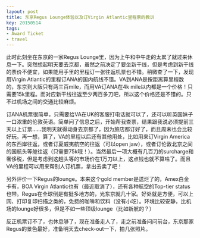 ```yaml
---
layout: post
title: 东京Regus Lounge体验以及订Virgin Atlantic里程票的教训
key: 20150514
tags:
- Award Ticket
- travel
---
```


此时此刻坐在东京的一家Regus Lounge里，因为上午和中午走的太累了就过来休息一下。突然想起明天要去京都，虽然之前决定了要坐新干线，但是考虑到新干线的票价不便宜，如果能用手里的里程订一张往返机票也不错。稍微查了一下，发现用Virgin Atlantic的里程订ANA的国内航线不错。VA到ANA是按距离算里程数的，东京到大阪只有两三百mile，而用VA订ANA在4k mile以内都是一个价格！只需要15k里程。而对应新干线往返至少两百多刀吧，所以这个价格还是不错的。只不过机场之间的交通比较麻烦。

订ANA机票很简单，只需要给VA在UK的客服打电话就可以了，还可以听英国妹子一口浓重的伦敦英语。简单问了信息之后，开始帮我查票，结果跟我说必须提前三天以上订票……我明天就得动身去京都了，因为旅店都订好了，而且周末也会比较好玩。再一想，算了，VA的里程以后还有其他用处，比如用来订Virgin America的东西岸往返，或者订夏威夷航空的往返（可以open jaw），或者订伦敦北京之间的国航头等舱往返（只需要75k哦！）。当然最后一项大概有几百刀的surcharge和奢侈税，但是考虑到这趟头等的市场价在1万刀以上，这点钱也就不算啥了。而且VA的里程可以用来帮别人订机票，拿出去卖了吧！

另外评价一下Regus的lounge。本来这个gold member是送烂了的，Amex白金卡有，BOA Virgin Atlantic也有（最近取消了），还有各种航空的Top-tier status也带。Regus在全球倒是有挺多地方的，光东京就几十家。好处就是方便，可以上网、打印复印扫描之类的，免费的咖啡和饮料（没有小吃）。环境比较安静，比机场的lounge好很多，但是不如一些顶级lounge（比如新航的？）

反正机票订不了，也休息够了，现在准备走人了，走之前准备问问前台，东京那家Regus的景色最好，准备明天去check-out一下，拍几张照片。
